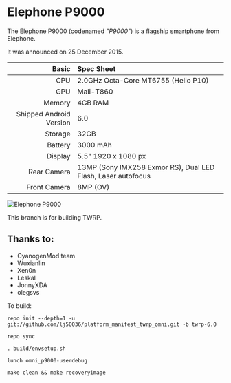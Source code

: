 Elephone P9000
==============

The Elephone P9000 (codenamed _"P9000"_) is a flagship smartphone from Elephone.

It was announced on 25 December 2015.

Basic   | Spec Sheet
-------:|:-------------------------
CPU     | 2.0GHz Octa-Core MT6755 (Helio P10)
GPU     | Mali-T860
Memory  | 4GB RAM
Shipped Android Version | 6.0
Storage | 32GB
Battery | 3000 mAh
Display | 5.5" 1920 x 1080 px
Rear Camera | 13MP (Sony IMX258 Exmor RS), Dual LED Flash, Laser autofocus
Front Camera | 8MP (OV)

![Elephone P9000](http://www.pixic.ru/i/p0Y19177m022b1u5.png "Elephone P9000 in black")

This branch is for building TWRP.

## Thanks to:
 * CyanogenMod team
 * Wuxianlin
 * Xen0n
 * Leskal
 * JonnyXDA
 * olegsvs

To build: 
```
repo init --depth=1 -u git://github.com/lj50036/platform_manifest_twrp_omni.git -b twrp-6.0

repo sync

. build/envsetup.sh

lunch omni_p9000-userdebug

make clean && make recoveryimage
```
